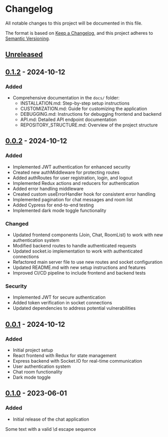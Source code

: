 # Changelog

All notable changes to this project will be documented in this file.

The format is based on [Keep a Changelog](https://keepachangelog.com/en/1.0.0/),
and this project adheres to [Semantic Versioning](https://semver.org/spec/v2.0.0.html).

## [Unreleased]

## [0.1.2] - 2024-10-12

### Added

- Comprehensive documentation in the `docs/` folder:
  - INSTALLATION.md: Step-by-step setup instructions
  - CUSTOMIZATION.md: Guide for customizing the application
  - DEBUGGING.md: Instructions for debugging frontend and backend
  - API.md: Detailed API endpoint documentation
  - REPOSITORY_STRUCTURE.md: Overview of the project structure

## [0.0.2] - 2024-10-12

### Added

- Implemented JWT authentication for enhanced security
- Created new authMiddleware for protecting routes
- Added authRoutes for user registration, login, and logout
- Implemented Redux actions and reducers for authentication
- Added error handling middleware
- Created custom useErrorHandler hook for consistent error handling
- Implemented pagination for chat messages and room list
- Added Cypress for end-to-end testing
- Implemented dark mode toggle functionality

### Changed

- Updated frontend components (Join, Chat, RoomList) to work with new authentication system
- Modified backend routes to handle authenticated requests
- Updated socket.io implementation to work with authenticated connections
- Refactored main server file to use new routes and socket configuration
- Updated README.md with new setup instructions and features
- Improved CI/CD pipeline to include frontend and backend tests

### Security

- Implemented JWT for secure authentication
- Added token verification in socket connections
- Updated dependencies to address potential vulnerabilities

## [0.0.1] - 2024-10-12

### Added

- Initial project setup
- React frontend with Redux for state management
- Express backend with Socket.IO for real-time communication
- User authentication system
- Chat room functionality
- Dark mode toggle

## [0.1.0] - 2023-06-01

### Added

- Initial release of the chat application

Some text with a valid \\d escape sequence

[Unreleased]: https://github.com/yourusername/your-repo-name/compare/v0.1.2...HEAD
[0.1.2]: https://github.com/yourusername/your-repo-name/compare/v0.0.2...v0.1.2
[0.0.2]: https://github.com/yourusername/your-repo-name/compare/v0.0.1...v0.0.2
[0.0.1]: https://github.com/yourusername/your-repo-name/compare/v0.1.0...v0.0.1
[0.1.0]: https://github.com/yourusername/your-repo-name/releases/tag/v0.1.0
